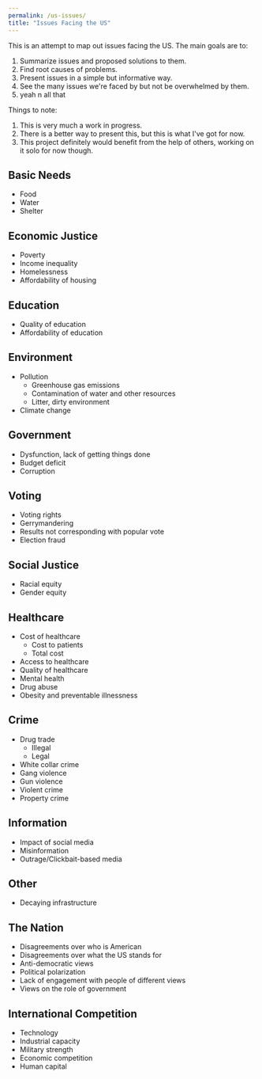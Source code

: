 ```yaml
---
permalink: /us-issues/
title: "Issues Facing the US"
---
```


This is an attempt to map out issues facing the US. The main goals are to:
1. Summarize issues and proposed solutions to them.
2. Find root causes of problems.
3. Present issues in a simple but informative way.
4. See the many issues we're faced by but not be overwhelmed by them.
5. yeah n all that

Things to note:
1. This is very much a work in progress.
2. There is a better way to present this, but this is what I've got for now.
3. This project definitely would benefit from the help of others, working on it solo for now though.

## Basic Needs
* Food 
* Water
* Shelter

[//]: # (Economic justice #2 baby)
## Economic Justice
* Poverty
* Income inequality
* Homelessness
* Affordability of housing

## Education
* Quality of education
* Affordability of education

## Environment 
* Pollution
    * Greenhouse gas emissions
    * Contamination of water and other resources
    * Litter, dirty environment
* Climate change

[//]: # (Probably need subheadings for the government section)
## Government
* Dysfunction, lack of getting things done
* Budget deficit
* Corruption

## Voting
* Voting rights
* Gerrymandering
* Results not corresponding with popular vote
* Election fraud

## Social Justice
* Racial equity
* Gender equity

## Healthcare
* Cost of healthcare
    * Cost to patients
    * Total cost
* Access to healthcare
* Quality of healthcare
* Mental health
* Drug abuse
* Obesity and preventable illnessness

## Crime
* Drug trade
    * Illegal
    * Legal
* White collar crime
* Gang violence
* Gun violence
* Violent crime
* Property crime

## Information
* Impact of social media
* Misinformation
* Outrage/Clickbait-based media

## Other
* Decaying infrastructure

[//]: # (Also keeping The Nation at the bottom because it feels derivative, other than maybe the outrage/clickbait-based media*which now has its own section)
## The Nation
* Disagreements over who is American
* Disagreements over what the US stands for
* Anti-democratic views
* Political polarization
* Lack of engagement with people of different views
* Views on the role of government

[//]: # (Keep International Competition at bottom)
## International Competition 
* Technology
* Industrial capacity
* Military strength
* Economic competition
* Human capital